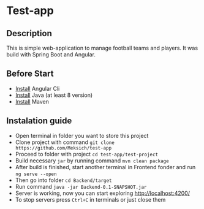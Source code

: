 # Test-app
 
## Description

This is simple web-application to manage football teams and players. It was build with Spring Boot and Angular.

## Before Start
- [Install](https://angular.io/guide/setup-local#install-the-angular-cli) Angular Cli 
- [Install](https://www.java.com/en/download/help/download_options.html) Java (at least 8 version)
- [Install](https://maven.apache.org/install.html) Maven

## Instalation guide
- Open terminal in folder you want to store this project
- Clone project with command ``git clone https://github.com/Meksich/test-app``
- Proceed to folder with project ``cd test-app/test-project``
- Build necessary `jar` by running command ``mvn clean package``
- After build is finished, start another terminal in Frontend fonder and run ``ng serve --open``
- Then go into folder ``cd Backend/target``
- Run command ``java -jar Backend-0.1-SNAPSHOT.jar``
- Server is working, now you can start exploring [http://localhost:4200/](http://localhost:4200/)
- To stop servers press ``Ctrl+C`` in terminals or just close them
